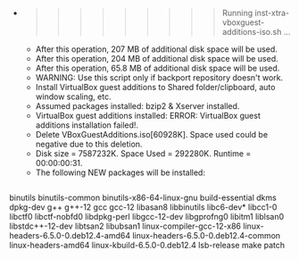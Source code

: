 * >>>>>>>>> Running inst-xtra-vboxguest-additions-iso.sh ...
  * After this operation, 207 MB of additional disk space will be used.
  * After this operation, 204 MB of additional disk space will be used.
  * After this operation, 65.8 MB of additional disk space will be used.
  * WARNING: Use this script only if backport repository doesn't work.
  * Install VirtualBox guest additions to Shared folder/clipboard, auto window scaling, etc.
  * Assumed packages installed: bzip2 & Xserver installed.
  * VirtualBox guest additions installed: ERROR: VirtualBox guest additions installation failed!.
  * Delete VBoxGuestAdditions.iso[60928K]. Space used could be negative due to this deletion.
  * Disk size = 7587232K. Space Used = 292280K. Runtime = 00:00:00:31.
  * The following NEW packages will be installed:
  ```bash
binutils binutils-common binutils-x86-64-linux-gnu build-essential dkms
dpkg-dev g++ g++-12 gcc gcc-12
libasan8 libbinutils libc6-dev* libcc1-0 libctf0
libctf-nobfd0 libdpkg-perl libgcc-12-dev libgprofng0 libitm1
liblsan0 libstdc++-12-dev libtsan2 libubsan1 linux-compiler-gcc-12-x86
linux-headers-6.5.0-0.deb12.4-amd64 linux-headers-6.5.0-0.deb12.4-common linux-headers-amd64 linux-kbuild-6.5.0-0.deb12.4 lsb-release
make patch
  ```
